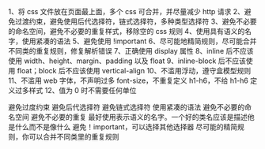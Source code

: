 1、将 css 文件放在页面最上面，多个 css 可合并，并尽量减少 http 请求
2、避免过渡约束，避免使用后代选择符，链式选择符，多种类型选择符
3、避免不必要的命名空间，避免不必要的重复样式，移除空的 css 规则
4、使用具有语义的名字，使用紧凑的语法
5、避免使用 !important
6、尽可能地精简规则，尽可能合并不同类的重复规则，修复解析错误
7、正确使用 display 属性
8、inline 后不应该使用 width、height、margin、padding 以及 float
9、inline-block 后不应该使用 float；block 后不应该使用 vertical-align
10、不滥用浮动，遵守盒模型规则
11、不滥用 web 字体，不声明过多 font-size，不重复定义 h1-h6，不给 h1-h6 定义过多样式
12、值为 0 时不需要任何单位

避免过度约束
避免后代选择符
避免链式选择符
使用紧凑的语法
避免不必要的命名空间
避免不必要的重复
最好使用表示语义的名字。一个好的类名应该是描述他是什么而不是像什么
避免！important，可以选择其他选择器
尽可能的精简规则，你可以合并不同类里的重复规则
